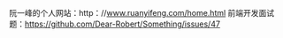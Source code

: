 阮一峰的个人网站：http：//www.ruanyifeng.com/home.html
前端开发面试题：https://github.com/Dear-Robert/Something/issues/47

